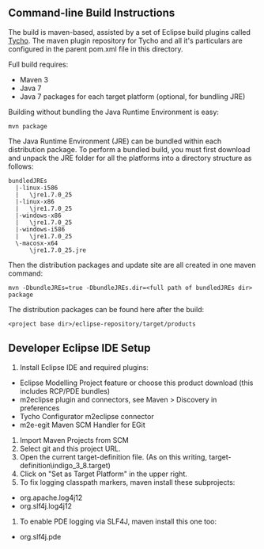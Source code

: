 Command-line Build Instructions
-------------------------------
The build is maven-based, assisted by a set of Eclipse build plugins called [Tycho](http://tycho.sonatype.org/).
The maven plugin repository for Tycho and all it's particulars are configured in the parent pom.xml file in this directory.

Full build requires:
 * Maven 3
 * Java 7
 * Java 7 packages for each target platform (optional, for bundling JRE)

Building without bundling the Java Runtime Environment is easy:

    mvn package

The Java Runtime Environment (JRE) can be bundled within each distribution package. To perform a bundled build, you must first download and unpack the JRE folder for all the platforms into a directory structure as follows:

    bundledJREs
      |-linux-i586
      |   \jre1.7.0_25
      |-linux-x86
      |   \jre1.7.0_25
      |-windows-x86
      |   \jre1.7.0_25
      |-windows-i586
      |   \jre1.7.0_25
      \-macosx-x64
          \jre1.7.0_25.jre

Then the distribution packages and update site are all created in one maven command:

    mvn -DbundleJREs=true -DbundleJREs.dir=<full path of bundledJREs dir> package
    
The distribution packages can be found here after the build:

    <project base dir>/eclipse-repository/target/products

Developer Eclipse IDE Setup
---------------------------

1. Install Eclipse IDE and required plugins:
 * Eclipse Modelling Project feature or choose this product download (this includes RCP/PDE bundles)
 * m2eclipse plugin and connectors, see Maven > Discovery in preferences
  * Tycho Configurator m2eclipse connector
  * m2e-egit Maven SCM Handler for EGit 
1. Import Maven Projects from SCM
1. Select git and this project URL.
1. Open the current target-definition file. (As on this writing, target-definition\indigo_3_8.target)
1. Click on "Set as Target Platform" in the upper right.
1. To fix logging classpath markers, maven install these subprojects:
 * org.apache.log4j12
 * org.slf4j.log4j12
1. To enable PDE logging via SLF4J, maven install this one too:
 * org.slf4j.pde
